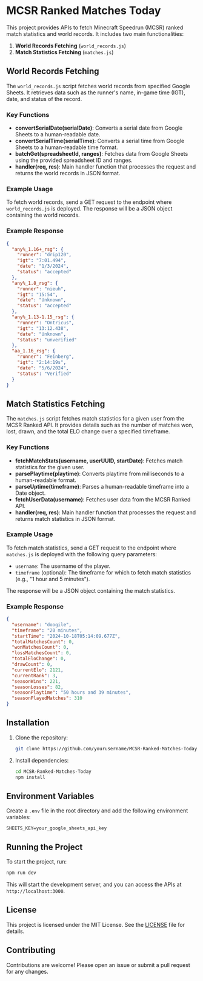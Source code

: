 # MCSR Ranked Matches Today

This project provides APIs to fetch Minecraft Speedrun (MCSR) ranked match statistics and world records. It includes two main functionalities:

1. **World Records Fetching** (`world_records.js`)
2. **Match Statistics Fetching** (`matches.js`)

## World Records Fetching

The `world_records.js` script fetches world records from specified Google Sheets. It retrieves data such as the runner's name, in-game time (IGT), date, and status of the record.

### Key Functions

- **convertSerialDate(serialDate)**: Converts a serial date from Google Sheets to a human-readable date.
- **convertSerialTime(serialTime)**: Converts a serial time from Google Sheets to a human-readable time format.
- **batchGet(spreadsheetId, ranges)**: Fetches data from Google Sheets using the provided spreadsheet ID and ranges.
- **handler(req, res)**: Main handler function that processes the request and returns the world records in JSON format.

### Example Usage

To fetch world records, send a GET request to the endpoint where `world_records.js` is deployed. The response will be a JSON object containing the world records.

### Example Response

```json
{
  "any%_1.16+_rsg": {
    "runner": "drip120",
    "igt": "7:01.494",
    "date": "1/3/2024",
    "status": "accepted"
  },
  "any%_1.8_rsg": {
    "runner": "nieuh",
    "igt": "15:54",
    "date": "Unknown",
    "status": "accepted"
  },
  "any%_1.13-1.15_rsg": {
    "runner": "Ontricus",
    "igt": "13:12.438",
    "date": "Unknown",
    "status": "unverified"
  },
  "aa_1.16_rsg": {
    "runner": "Feinberg",
    "igt": "2:14:19s",
    "date": "5/6/2024",
    "status": "Verified"
  }
}
```

## Match Statistics Fetching

The `matches.js` script fetches match statistics for a given user from the MCSR Ranked API. It provides details such as the number of matches won, lost, drawn, and the total ELO change over a specified timeframe.

### Key Functions

- **fetchMatchStats(username, userUUID, startDate)**: Fetches match statistics for the given user.
- **parsePlaytime(playtime)**: Converts playtime from milliseconds to a human-readable format.
- **parseUptime(timeframe)**: Parses a human-readable timeframe into a Date object.
- **fetchUserData(username)**: Fetches user data from the MCSR Ranked API.
- **handler(req, res)**: Main handler function that processes the request and returns match statistics in JSON format.

### Example Usage

To fetch match statistics, send a GET request to the endpoint where `matches.js` is deployed with the following query parameters:

- `username`: The username of the player.
- `timeframe` (optional): The timeframe for which to fetch match statistics (e.g., "1 hour and 5 minutes").

The response will be a JSON object containing the match statistics.

### Example Response

```json
{
  "username": "doogile",
  "timeframe": "20 minutes",
  "startTime": "2024-10-18T05:14:09.677Z",
  "totalMatchesCount": 0,
  "wonMatchesCount": 0,
  "lossMatchesCount": 0,
  "totalEloChange": 0,
  "drawCount": 0,
  "currentElo": 2121,
  "currentRank": 3,
  "seasonWins": 221,
  "seasonLosses": 82,
  "seasonPlaytime": "50 hours and 39 minutes",
  "seasonPlayedMatches": 310
}
```

## Installation

1. Clone the repository:
   ```sh
   git clone https://github.com/yourusername/MCSR-Ranked-Matches-Today.git
   ```
2. Install dependencies:
   ```sh
   cd MCSR-Ranked-Matches-Today
   npm install
   ```

## Environment Variables

Create a `.env` file in the root directory and add the following environment variables:

```env
SHEETS_KEY=your_google_sheets_api_key
```

## Running the Project

To start the project, run:

```sh
npm run dev
```

This will start the development server, and you can access the APIs at `http://localhost:3000`.

## License

This project is licensed under the MIT License. See the [LICENSE](LICENSE) file for details.

## Contributing

Contributions are welcome! Please open an issue or submit a pull request for any changes.
